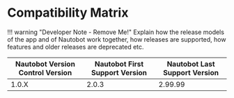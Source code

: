 # Compatibility Matrix

!!! warning "Developer Note - Remove Me!"
    Explain how the release models of the app and of Nautobot work together, how releases are supported, how features and older releases are deprecated etc.

| Nautobot Version Control Version | Nautobot First Support Version | Nautobot Last Support Version |
| ------------- | -------------------- | ------------- |
| 1.0.X         | 2.0.3                | 2.99.99        |
